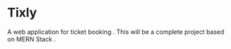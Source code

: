 # Tixly
A web application for ticket booking .
This will be a complete project based on MERN Stack .
